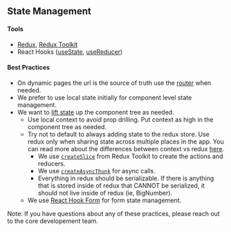 ## State Management

#### Tools

- [Redux](https://redux.js.org/api/api-reference), [Redux Toolkit](https://redux-toolkit.js.org/introduction/getting-started)
- React Hooks ([useState](https://reactjs.org/docs/hooks-reference.html#usestate), [useReducer](https://reactjs.org/docs/hooks-reference.html#usereducer))

#### Best Practices

- On dynamic pages the url is the source of truth use the [router](https://reactrouter.com/web/guides/quick-start) when needed.
- We prefer to use local state initially for component level state management.
- We want to [lift state](https://reactjs.org/docs/lifting-state-up.html) up the component tree as needed.
  - Use local context to avoid prop drilling. Put context as high in the component tree as needed.
  - Try not to default to always adding state to the redux store. Use redux only when sharing state across multiple places in the app. You can read more about the differences between context vs redux [here](https://blog.isquaredsoftware.com/2021/01/context-redux-differences/#tldr).
    - We use [`createSlice`](https://redux-toolkit.js.org/api/createSlice) from Redux Toolkit to create the actions and reducers.
    - We use [`createAsyncThunk`](https://redux-toolkit.js.org/api/createAsyncThunk) for async calls.
    - Everything in redux should be serializable. If there is anything that is stored inside of redux that CANNOT be serialized, it should not live inside of redux (ie, BigNumber).
  - We use [React Hook Form](https://react-hook-form.com/api) for form state management.

Note: If you have questions about any of these practices, please reach out to the core developement team.
